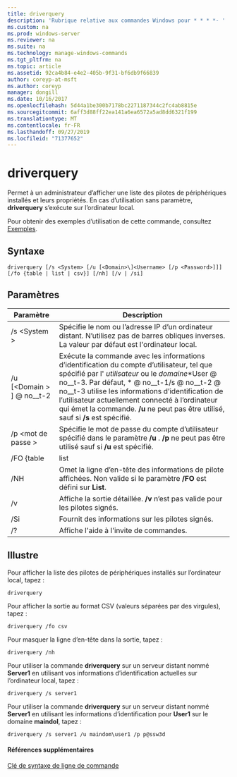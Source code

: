 ```yaml
---
title: driverquery
description: 'Rubrique relative aux commandes Windows pour * * * *- '
ms.custom: na
ms.prod: windows-server
ms.reviewer: na
ms.suite: na
ms.technology: manage-windows-commands
ms.tgt_pltfrm: na
ms.topic: article
ms.assetid: 92ca4b84-e4e2-405b-9f31-bf6db9f66839
author: coreyp-at-msft
ms.author: coreyp
manager: dongill
ms.date: 10/16/2017
ms.openlocfilehash: 5d44a1be300b7178bc2271187344c2fc4ab8815e
ms.sourcegitcommit: 6aff3d88ff22ea141a6ea6572a5ad8dd6321f199
ms.translationtype: MT
ms.contentlocale: fr-FR
ms.lasthandoff: 09/27/2019
ms.locfileid: "71377652"
---
```

# <a name="driverquery"></a>driverquery



Permet à un administrateur d’afficher une liste des pilotes de périphériques installés et leurs propriétés. En cas d’utilisation sans paramètre, **driverquery** s’exécute sur l’ordinateur local.

Pour obtenir des exemples d’utilisation de cette commande, consultez [Exemples](#BKMK_examples).

## <a name="syntax"></a>Syntaxe

```
driverquery [/s <System> [/u [<Domain>\]<Username> [/p <Password>]]] [/fo {table | list | csv}] [/nh] [/v | /si]
```

## <a name="parameters"></a>Paramètres

|         Paramètre         |                                                                                                                                         Description                                                                                                                                          |
|---------------------------|----------------------------------------------------------------------------------------------------------------------------------------------------------------------------------------------------------------------------------------------------------------------------------------------|
|       /s \<System >        |                                                                                      Spécifie le nom ou l’adresse IP d’un ordinateur distant. N’utilisez pas de barres obliques inverses. La valeur par défaut est l'ordinateur local.                                                                                       |
| /u [\<Domain > \] @ no__t-2 | Exécute la commande avec les informations d’identification du compte d’utilisateur, tel que spécifié par l' *utilisateur* ou le *domaine*\*User @ no__t-3. Par défaut, \* @ no__t-1/s @ no__t-2 @ no__t-3 utilise les informations d’identification de l’utilisateur actuellement connecté à l’ordinateur qui émet la commande. **/u** ne peut pas être utilisé, sauf si **/s** est spécifié. |
|      /p \<mot de passe >       |                                                                           Spécifie le mot de passe du compte d’utilisateur spécifié dans le paramètre **/u** . **/p** ne peut pas être utilisé sauf si **/u** est spécifié.                                                                            |
|        /FO {table         |                                                                                                                                             list                                                                                                                                             |
|            /NH            |                                                                                      Omet la ligne d’en-tête des informations de pilote affichées. Non valide si le paramètre **/FO** est défini sur **List**.                                                                                      |
|            /v             |                                                                                                               Affiche la sortie détaillée. **/v** n’est pas valide pour les pilotes signés.                                                                                                               |
|            /Si            |                                                                                                                          Fournit des informations sur les pilotes signés.                                                                                                                          |
|            /?             |                                                                                                                             Affiche l'aide à l'invite de commandes.                                                                                                                             |

## <a name="BKMK_examples"></a>Illustre

Pour afficher la liste des pilotes de périphériques installés sur l’ordinateur local, tapez :
```
driverquery 
```
Pour afficher la sortie au format CSV (valeurs séparées par des virgules), tapez :
```
driverquery /fo csv 
```
Pour masquer la ligne d’en-tête dans la sortie, tapez :
```
driverquery /nh 
```
Pour utiliser la commande **driverquery** sur un serveur distant nommé **Server1** en utilisant vos informations d’identification actuelles sur l’ordinateur local, tapez :
```
driverquery /s server1
```
Pour utiliser la commande **driverquery** sur un serveur distant nommé **Server1** en utilisant les informations d’identification pour **User1** sur le domaine **maindol**, tapez :
```
driverquery /s server1 /u maindom\user1 /p p@ssw3d
```

#### <a name="additional-references"></a>Références supplémentaires

[Clé de syntaxe de ligne de commande](command-line-syntax-key.md)